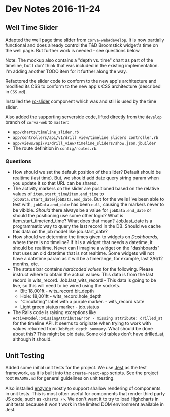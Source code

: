 # Dev Notes 2016-11-24

## Well Time Slider

Adapted the well page time slider from `corva-web#develop`. It is now partially functional and does already control the T&D Broomstick widget's time on the well page. But further work is needed - see questions below.

Note: The mockup also contains a "depth vs. time" chart as part of the timeline, but I don' think that was included in the existing  implementation. I'm adding another TODO item for it further along the way.

Refactored the slider code to conform to the new app's architecture and modified its CSS to conform to the new app's CSS architecture (described in `CSS.md`).

Installed the [rc-slider](https://www.npmjs.com/package/rc-slider) component which was and still is used by the time slider.

Also added the supporting serverside code, lifted directly from the `develop` branch of `corva-web` to `master`:

* `app/charts/timeline_slider.rb`
* `app/controllers/api/v1/drill_view/timeline_sliders_controller.rb`
* `app/views/api/v1/drill_view/timeline_sliders/show.json.jbuilder`
* The route definition in `config/routes.rb`.

### Questions

* How should we set the default position of the slider?
   Default should be realtime (last time). But, we should add date query string param when you update it so that URL can be shared.
* The activity markers on the slider are positioned based on the relative values of `item.start_time`/`item.end_time` to `jobData.start_date`/`jobData.end_date`. But for the wells I've been able to test with, `jobData.end_date` has been `null`, causing the markers never to be vibible. *Should* there always be a value for `jobData.end_date` or should the positioning use some other logic?
   What is item.start_time/end_time? What does that mean? Job.last_date is a programmatic way to query the last record in the DB. Should we cache this data on the job model like job.start_date?
* How should we determine the times given to widgets on *Dashboards*, where there is no timeline?
   If it is a widget that needs a datetime, it should be realtime. Never can I imagine a widget on the "dashboards" that uses an old datetime that is not realtime. Some widgets will not have a datetime param as it will be a timerange, for example, last 3/6/12 months, etc. 
* The status bar contains *hardcoded values* for the following. Please instruct where to obtain the actual values:
   This data is from the last record in wits_record. Job.last_wits_record - This data is going to be live, so this will need to be wired using the sockets.
   * Bit: 18,001ft - wits_record.bit_depth
   * Hole: 18,001ft - wits_record.hole_depth
   * "Circulating" label with a purple marker. - wits_record.state
   * Light green status marker - job.status
* The Rails code is raising exceptions like `ActiveModel::MissingAttributeError - missing attribute: drilled_at` for the timeline API. It seems to originate when trying to work with values returned from `Job#get_depth_summary`. What should be done about this?
   This might be old data. Some old tables don't have drilled_at, although it should.

## Unit Testing

Added some initial unit tests for the project. We use [Jest](https://facebook.github.io/jest/) as the test framework, as it is built into the `create-react-app` scripts. See the project root `README.md` for general guidelines on unit testing.

Also installed [enzyme](https://github.com/airbnb/enzyme) mostly to support shallow rendering of components in unit tests. This is most often useful for components that render third party JS code, such as `<Charts />`. We don't want it to try to load Highcharts in unit tests because it won't work in the limited DOM environment available in Jest.
